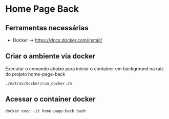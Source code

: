 # Home Page Back

## Ferramentas necessárias
* Docker -> https://docs.docker.com/install/

## Criar o ambiente via docker

Executar o comando abaixo para iniciar o container em background na raiz do projeto home-page-back
```
./extras/docker/run_docker.sh
```

## Acessar o container docker
```
docker exec -it home-page-back bash
```